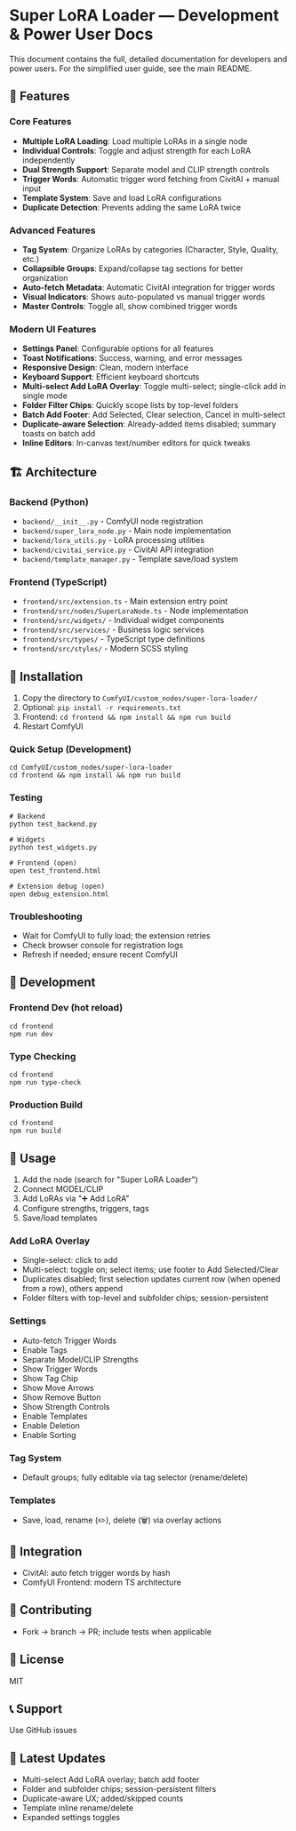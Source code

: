 # Super LoRA Loader — Development & Power User Docs

This document contains the full, detailed documentation for developers and power users. For the simplified user guide, see the main README.

<!-- Sourced from the previous README content -->

## 🌟 Features

### Core Features
- **Multiple LoRA Loading**: Load multiple LoRAs in a single node
- **Individual Controls**: Toggle and adjust strength for each LoRA independently
- **Dual Strength Support**: Separate model and CLIP strength controls
- **Trigger Words**: Automatic trigger word fetching from CivitAI + manual input
- **Template System**: Save and load LoRA configurations
- **Duplicate Detection**: Prevents adding the same LoRA twice

### Advanced Features
- **Tag System**: Organize LoRAs by categories (Character, Style, Quality, etc.)
- **Collapsible Groups**: Expand/collapse tag sections for better organization
- **Auto-fetch Metadata**: Automatic CivitAI integration for trigger words
- **Visual Indicators**: Shows auto-populated vs manual trigger words
- **Master Controls**: Toggle all, show combined trigger words

### Modern UI Features
- **Settings Panel**: Configurable options for all features
- **Toast Notifications**: Success, warning, and error messages
- **Responsive Design**: Clean, modern interface
- **Keyboard Support**: Efficient keyboard shortcuts
- **Multi-select Add LoRA Overlay**: Toggle multi-select; single-click add in single mode
- **Folder Filter Chips**: Quickly scope lists by top-level folders
- **Batch Add Footer**: Add Selected, Clear selection, Cancel in multi-select
- **Duplicate-aware Selection**: Already-added items disabled; summary toasts on batch add
- **Inline Editors**: In-canvas text/number editors for quick tweaks

## 🏗️ Architecture

### Backend (Python)
- `backend/__init__.py` - ComfyUI node registration
- `backend/super_lora_node.py` - Main node implementation
- `backend/lora_utils.py` - LoRA processing utilities
- `backend/civitai_service.py` - CivitAI API integration
- `backend/template_manager.py` - Template save/load system

### Frontend (TypeScript)
- `frontend/src/extension.ts` - Main extension entry point
- `frontend/src/nodes/SuperLoraNode.ts` - Node implementation
- `frontend/src/widgets/` - Individual widget components
- `frontend/src/services/` - Business logic services
- `frontend/src/types/` - TypeScript type definitions
- `frontend/src/styles/` - Modern SCSS styling

## 🚀 Installation

1. Copy the directory to `ComfyUI/custom_nodes/super-lora-loader/`
2. Optional: `pip install -r requirements.txt`
3. Frontend: `cd frontend && npm install && npm run build`
4. Restart ComfyUI

### Quick Setup (Development)
```
cd ComfyUI/custom_nodes/super-lora-loader
cd frontend && npm install && npm run build
```

### Testing
```
# Backend
python test_backend.py

# Widgets
python test_widgets.py

# Frontend (open)
open test_frontend.html

# Extension debug (open)
open debug_extension.html
```

### Troubleshooting
- Wait for ComfyUI to fully load; the extension retries
- Check browser console for registration logs
- Refresh if needed; ensure recent ComfyUI

## 🔧 Development

### Frontend Dev (hot reload)
```
cd frontend
npm run dev
```

### Type Checking
```
cd frontend
npm run type-check
```

### Production Build
```
cd frontend
npm run build
```

## 📖 Usage

1. Add the node (search for "Super LoRA Loader")
2. Connect MODEL/CLIP
3. Add LoRAs via "➕ Add LoRA"
4. Configure strengths, triggers, tags
5. Save/load templates

### Add LoRA Overlay
- Single-select: click to add
- Multi-select: toggle on; select items; use footer to Add Selected/Clear
- Duplicates disabled; first selection updates current row (when opened from a row), others append
- Folder filters with top-level and subfolder chips; session-persistent

### Settings
- Auto-fetch Trigger Words
- Enable Tags
- Separate Model/CLIP Strengths
- Show Trigger Words
- Show Tag Chip
- Show Move Arrows
- Show Remove Button
- Show Strength Controls
- Enable Templates
- Enable Deletion
- Enable Sorting

### Tag System
- Default groups; fully editable via tag selector (rename/delete)

### Templates
- Save, load, rename (✏️), delete (🗑) via overlay actions

## 🔗 Integration
- CivitAI: auto fetch trigger words by hash
- ComfyUI Frontend: modern TS architecture

## 🤝 Contributing
- Fork → branch → PR; include tests when applicable

## 📝 License
MIT

## 📞 Support
Use GitHub issues

## 🎯 Latest Updates
- Multi-select Add LoRA overlay; batch add footer
- Folder and subfolder chips; session-persistent filters
- Duplicate-aware UX; added/skipped counts
- Template inline rename/delete
- Expanded settings toggles

